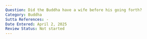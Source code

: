 ```yaml
---
Question: Did the Buddha have a wife before his going forth?
Category: Buddha
Sutta References: -
Date Entered: April 2, 2025
Review Status: Not started
---
```

